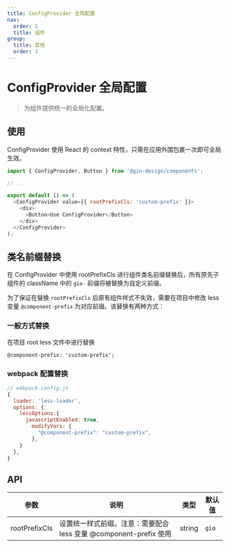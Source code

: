 ```yaml
---
title: ConfigProvider 全局配置
nav:
  order: 2
  title: 组件
group:
  title: 其他
  order: 3
---
```


# ConfigProvider 全局配置

> 为组件提供统一的全局化配置。

## 使用

ConfigProvider 使用 React 的 context 特性，只需在应用外围包裹一次即可全局生效。

```js
import { ConfigProvider, Button } from '@gio-design/components';

// ...

export default () => (
  <ConfigProvider value={{ rootPrefixCls: 'custom-prefix' }}>
    <div>
      <Button>Use ConfigProvider</Button>
    </div>
  </ConfigProvider>
);
```

## 类名前缀替换

在 ConfigProvider 中使用 rootPrefixCls 进行组件类名前缀替换后，所有原先子组件的 className 中的 `gio-` 前缀将被替换为自定义前缀。

为了保证在替换 `rootPrefixCls` 后原有组件样式不失效，需要在项目中修改 less 变量 `@component-prefix` 为对应前缀。该替换有两种方式：

### 一般方式替换

在项目 root less 文件中进行替换

```less
@component-prefix: 'custom-prefix';
```

### webpack 配置替换

```js
// webpack.config.js
{
  loader: 'less-loader',
  options: {
    lessOptions:{
      javascriptEnabled: true,
        modifyVars: {
          "@component-prefix": "custom-prefix",
        },
    }
  },
}
```

## API

| 参数          | 说明                                                              | 类型   | 默认值 |
| ------------- | ----------------------------------------------------------------- | ------ | ------ |
| rootPrefixCls | 设置统一样式前缀。注意：需要配合 less 变量 @component-prefix 使用 | string | `gio`  |
